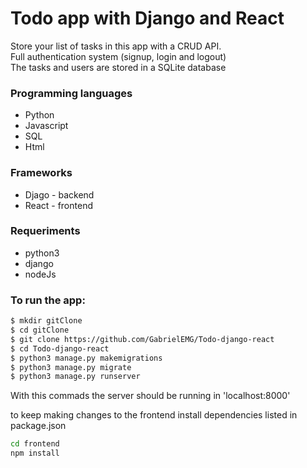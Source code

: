 # Todo app with Django and React

Store your list of tasks in this app with a CRUD API.<br/>
Full authentication system (signup, login and logout)<br/>
The tasks and users are stored in a SQLite database<br/>

### Programming languages
* Python
* Javascript
* SQL
* Html


### Frameworks
* Djago - backend
* React - frontend



### Requeriments
* python3
* django
* nodeJs

### To run the app:
```sh
$ mkdir gitClone
$ cd gitClone
$ git clone https://github.com/GabrielEMG/Todo-django-react
$ cd Todo-django-react
$ python3 manage.py makemigrations
$ python3 manage.py migrate
$ python3 manage.py runserver
```

With this commads the server should be running in 'localhost:8000'

to keep making changes to the frontend install dependencies listed in package.json
```sh
cd frontend
npm install
```
